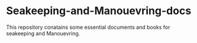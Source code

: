# Seakeeping-and-Manouevring-docs
This repository conatains some essential documents and books for seakeeping and Manouevring.
